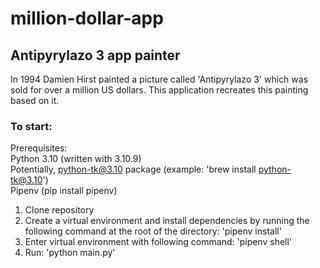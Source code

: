 # million-dollar-app
## Antipyrylazo 3 app painter
In 1994 Damien Hirst painted a picture called 'Antipyrylazo 3' which was sold for over a million US dollars.
This application recreates this painting based on it.

### To start:
Prerequisites: <br />
Python 3.10 (written with 3.10.9) <br />
Potentially, python-tk@3.10 package (example: 'brew install python-tk@3.10') <br />
Pipenv (pip install pipenv)


1. Clone repository 
2. Create a virtual environment and install dependencies by running the following command at the root of the directory: 'pipenv install'
3. Enter virtual environment with following command: 'pipenv shell'
4. Run: 'python main.py'
